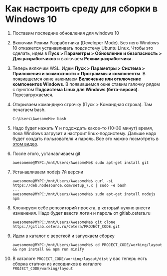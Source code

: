 # Как настроить среду для сборки в Windows 10

1. Поставим последние обновления для windows 10
2. Включим Режим Разработчика (Developer Mode). Без него Windows 10 откажется устанавливать подсистему Ubuntu Linux. Чтобы это сделать, идем в **Пуск > Параметры > Обновление и безопасность > Для разработчиков** и включаем **Режим разработчика**.
3. Теперь включим WSL. Идем **Пуск > Параметры > Система > Приложения и возможности > Программы и компоненты**. В появившемся окне нажимаем **Включение или отключение компонентов Windows**. В появившемся окне ставим галочку рядом с пунктом **Подсистема Linux для Windows (бета-версия)**. Перезагружаемся.
4. Открываем командную строчку (Пуск > Командная строка). Там печатаем bash.
    
    ```
    C:\Users\AwesomeMe> bash
    ```
    
5. Надо будет нажать **Y** и подождать какое-то (10-30 минут) время, пока Windows загрузит и настроит linux-подсистему. Дальше надо будет создать пользователя и пароль. Все это можно посмотреть в [этом видео](https://youtu.be/Mzbgcc68DtM).
6. После этого, устанавливаем git
    
    ```
    awesomeme@MYPC:/mnt/Users/AwesomeMe$ sudo apt-get install git
    ```
    
7. Устанавливаем nodejs 7й версии
    
    ```
    awesomeme@MYPC:/mnt/Users/AwesomeMe$ curl -sL https://deb.nodesource.com/setup_7.x | sudo -e bash
    ...
    awesomeme@MYPC:/mnt/Users/AwesomeMe$ sudo apt-get install nodejs npm
    ```
    
8. Клонируем себе репозиторий проекта, в который нужно внести изменения. Надо будет ввести логин и пароль от gitlab.cetera.ru
    
    ```
    awesomeme@MYPC:/mnt/Users/AwesomeMe$ git clone https://gitlab.cetera.ru/Cetera/PROJECT_CODE.git
    ```
    
9. Идем в каталог с версткой и запускаем сборку
    
    ```
    awesomeme@MYPC:/mnt/Users/AwesomeMe$ сd PROJECT_CODE/working/layout && npm install && npm run minify
    ```
    
10. В каталоге `PROJECT_CODE/working/layout/dist` у вас теперь есть сборка статики из исходников в каталоге `PROJECT_CODE/working/layout`  
